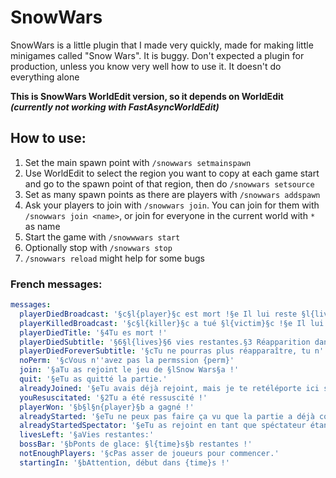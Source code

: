 # SnowWars
SnowWars is a little plugin that I made very quickly, made for making little minigames called "Snow Wars".
It is buggy. Don't expected a plugin for production, unless you know very well how to use it.
It doesn't do everything alone

**This is SnowWars WorldEdit version, so it depends on WorldEdit *(currently not working
with FastAsyncWorldEdit)***

## How to use:
1. Set the main spawn point with `/snowwars setmainspawn`
2. Use WorldEdit to select the region you want to copy at each game start and go to
   the spawn point of that region, then do `/snowwars setsource`
3. Set as many spawn points as there are players with `/snowwars addspawn`
4. Ask your players to join with `/snowwars join`. You can join for them with `/snowwars join <name>`, or join
   for everyone in the current world with `*` as name
5. Start the game with `/snowwwars start`
6. Optionally stop with `/snowwars stop`
7. `/snowwars reload` might help for some bugs

### French messages:
```yaml
messages:
  playerDiedBroadcast: '§c§l{player}§c est mort !§e Il lui reste §l{lives}§e vies. §6§l{remaining}§6 joueurs restant !'
  playerKilledBroadcast: '§c§l{killer}§c a tué §l{victim}§c !§e Il lui reste §l{lives}§e vies. §6§l{remaining}§6 joueurs restant !'
  playerDiedTitle: '§4Tu es mort !'
  playerDiedSubtitle: '§6§l{lives}§6 vies restantes.§3 Réapparition dans §l{time}§3.'
  playerDiedForeverSubtitle: '§cTu ne pourras plus réapparaître, tu n''as plus de vies.'
  noPerm: '§cVous n''avez pas la permssion {perm}'
  join: '§aTu as rejoint le jeu de §lSnow Wars§a !'
  quit: '§eTu as quitté la partie.'
  alreadyJoined: '§eTu avais déjà rejoint, mais je te retéléporte ici si tu veux.'
  youResuscitated: '§2Tu a été ressuscité !'
  playerWon: '§b§l§n{player}§b a gagné !'
  alreadyStarted: '§eTu ne peux pas faire ça vu que la partie a déjà commencé !'
  alreadyStartedSpectator: '§eTu as rejoint en tant que spéctateur étant donné que le jeu a déjà  commencé.'
  livesLeft: '§aVies restantes:'
  bossBar: '§bPonts de glace: §l{time}s§b restantes !'
  notEnoughPlayers: '§cPas asser de joueurs pour commencer.'
  startingIn: '§bAttention, début dans {time}s !'
```
